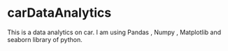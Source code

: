 # carDataAnalytics
This is a data analytics on car. I am using Pandas , Numpy , Matplotlib and seaborn library of python.
